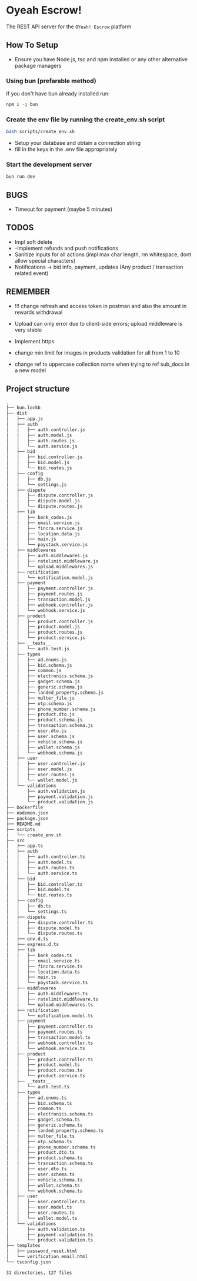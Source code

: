 # Oyeah Escrow!

The REST API server for the `OYeah! Escrow` platform

## How To Setup

- Ensure you have Node.js, tsc and npm installed or any other alternative package managers

### Using bun (prefarable method)

If you don't have bun already installed run:

```sh
npm i -g bun
```

### Create the env file by running the create_env.sh script

```sh
bash scripts/create_env.sh
```

- Setup your database and obtain a connection string
- fill in the keys in the .env file appropriately

### Start the development server

```sh
bun run dev
```

## BUGS
- Timeout for payment (maybe 5 minutes)


## TODOS 
- Impl soft delete
- -Implement refunds and push notifications
- Sanitize inputs for all actions (impl max char length, rm whitespace, dont allow special characters)
- Notifications -> bid info, payment, updates (Any product / transaction related event)


## REMEMBER
- !!! change refresh and access token in postman and also the amount in rewards withdrawal
- Upload can only error due to client-side errors; upload middleware is very stable
- Implement https
    
- change min limit for images in products validation for all from 1 to 10
- change ref to uppercase collection name when trying to ref sub_docs in a new model

## Project structure

```sh
.
├── bun.lockb
├── dist
│   ├── app.js
│   ├── auth
│   │   ├── auth.controller.js
│   │   ├── auth.model.js
│   │   ├── auth.routes.js
│   │   └── auth.service.js
│   ├── bid
│   │   ├── bid.controller.js
│   │   ├── bid.model.js
│   │   └── bid.routes.js
│   ├── config
│   │   ├── db.js
│   │   └── settings.js
│   ├── dispute
│   │   ├── dispute.controller.js
│   │   ├── dispute.model.js
│   │   └── dispute.routes.js
│   ├── lib
│   │   ├── bank_codes.js
│   │   ├── email.service.js
│   │   ├── fincra.service.js
│   │   ├── location.data.js
│   │   ├── main.js
│   │   └── paystack.service.js
│   ├── middlewares
│   │   ├── auth.middlewares.js
│   │   ├── ratelimit.middleware.js
│   │   └── upload.middlewares.js
│   ├── notification
│   │   └── notification.model.js
│   ├── payment
│   │   ├── payment.controller.js
│   │   ├── payment.routes.js
│   │   ├── transaction.model.js
│   │   ├── webhook.controller.js
│   │   └── webhook.service.js
│   ├── product
│   │   ├── product.controller.js
│   │   ├── product.model.js
│   │   ├── product.routes.js
│   │   └── product.service.js
│   ├── __tests__
│   │   └── auth.test.js
│   ├── types
│   │   ├── ad.enums.js
│   │   ├── bid.schema.js
│   │   ├── common.js
│   │   ├── electronics.schema.js
│   │   ├── gadget.schema.js
│   │   ├── generic.schema.js
│   │   ├── landed_property.schema.js
│   │   ├── multer_file.js
│   │   ├── otp.schema.js
│   │   ├── phone_number.schema.js
│   │   ├── product.dto.js
│   │   ├── product.schema.js
│   │   ├── transaction.schema.js
│   │   ├── user.dto.js
│   │   ├── user.schema.js
│   │   ├── vehicle.schema.js
│   │   ├── wallet.schema.js
│   │   └── webhook.schema.js
│   ├── user
│   │   ├── user.controller.js
│   │   ├── user.model.js
│   │   ├── user.routes.js
│   │   └── wallet.model.js
│   └── validations
│       ├── auth.validation.js
│       ├── payment.validation.js
│       └── product.validation.js
├── Dockerfile
├── nodemon.json
├── package.json
├── README.md
├── scripts
│   └── create_env.sh
├── src
│   ├── app.ts
│   ├── auth
│   │   ├── auth.controller.ts
│   │   ├── auth.model.ts
│   │   ├── auth.routes.ts
│   │   └── auth.service.ts
│   ├── bid
│   │   ├── bid.controller.ts
│   │   ├── bid.model.ts
│   │   └── bid.routes.ts
│   ├── config
│   │   ├── db.ts
│   │   └── settings.ts
│   ├── dispute
│   │   ├── dispute.controller.ts
│   │   ├── dispute.model.ts
│   │   └── dispute.routes.ts
│   ├── env.d.ts
│   ├── express.d.ts
│   ├── lib
│   │   ├── bank_codes.ts
│   │   ├── email.service.ts
│   │   ├── fincra.service.ts
│   │   ├── location.data.ts
│   │   ├── main.ts
│   │   └── paystack.service.ts
│   ├── middlewares
│   │   ├── auth.middlewares.ts
│   │   ├── ratelimit.middleware.ts
│   │   └── upload.middlewares.ts
│   ├── notification
│   │   └── notification.model.ts
│   ├── payment
│   │   ├── payment.controller.ts
│   │   ├── payment.routes.ts
│   │   ├── transaction.model.ts
│   │   ├── webhook.controller.ts
│   │   └── webhook.service.ts
│   ├── product
│   │   ├── product.controller.ts
│   │   ├── product.model.ts
│   │   ├── product.routes.ts
│   │   └── product.service.ts
│   ├── __tests__
│   │   └── auth.test.ts
│   ├── types
│   │   ├── ad.enums.ts
│   │   ├── bid.schema.ts
│   │   ├── common.ts
│   │   ├── electronics.schema.ts
│   │   ├── gadget.schema.ts
│   │   ├── generic.schema.ts
│   │   ├── landed_property.schema.ts
│   │   ├── multer_file.ts
│   │   ├── otp.schema.ts
│   │   ├── phone_number.schema.ts
│   │   ├── product.dto.ts
│   │   ├── product.schema.ts
│   │   ├── transaction.schema.ts
│   │   ├── user.dto.ts
│   │   ├── user.schema.ts
│   │   ├── vehicle.schema.ts
│   │   ├── wallet.schema.ts
│   │   └── webhook.schema.ts
│   ├── user
│   │   ├── user.controller.ts
│   │   ├── user.model.ts
│   │   ├── user.routes.ts
│   │   └── wallet.model.ts
│   └── validations
│       ├── auth.validation.ts
│       ├── payment.validation.ts
│       └── product.validation.ts
├── templates
│   ├── password_reset.html
│   └── verification_email.html
└── tsconfig.json

31 directories, 127 files
```